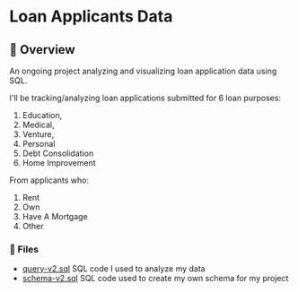# Loan Applicants Data
## 💼  Overview
An ongoing project analyzing and visualizing loan application data using SQL. 

I'll be tracking/analyzing loan applications submitted for 6 loan purposes: 
1. Education, 
2. Medical, 
3. Venture,
4. Personal
5. Debt Consolidation
6. Home Improvement

From applicants who:
1. Rent
2. Own
3. Have A Mortgage
4. Other

### 📁 Files
* [query-v2.sql](https://github.com/benjamindfuentes/Loan-Applicants/blob/main/query.sql) SQL code I used to analyze my data
* [schema-v2.sql](https://github.com/benjamindfuentes/Loan-Applicants/blob/main/schema.sql) SQL code used to create my own schema for my project


